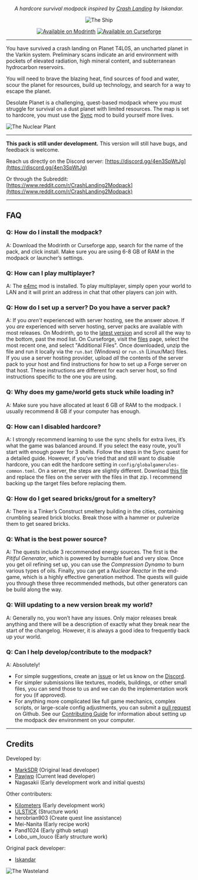<div align="center">

_A hardcore survival modpack inspired by [Crash Landing](https://www.curseforge.com/minecraft/modpacks/crash-landing) by Iskandar._

![The Ship](https://cdn.modrinth.com/data/Y5UhUxAD/images/b3ecdfeb9a605862827233fbeb64703e35d1fca2.png)

[![Available on Modrinth](https://cdn.jsdelivr.net/npm/@intergrav/devins-badges@3/assets/cozy/available/modrinth_vector.svg)](https://modrinth.com/modpack/desolate-planet) [![Available on Curseforge](https://cdn.jsdelivr.net/npm/@intergrav/devins-badges@3/assets/cozy/available/curseforge_vector.svg)](https://www.curseforge.com/minecraft/modpacks/desolate-planet)

</div>

______________________________________________________________________

You have survived a crash landing on Planet T4L0S, an uncharted planet in the Varkin system. Preliminary scans indicate an arid environment with pockets of elevated radiation, high mineral content, and subterranean hydrocarbon reservoirs.

You will need to brave the blazing heat, find sources of food and water, scour the planet for resources, build up technology, and search for a way to escape the planet.

Desolate Planet is a challenging, quest-based modpack where you must struggle for survival on a dust planet with limited resources. The map is set to hardcore, you must use the [Sync](https://modrinth.com/mod/sync-fabric-rereported/) mod to build yourself more lives.

![The Nuclear Plant](https://cdn.modrinth.com/data/Y5UhUxAD/images/26717b9d9ab7cacc1e0d6605fc0bc932e9be0d32.webp)

______________________________________________________________________

**This pack is still under development.** This version will still have bugs, and feedback is welcome.

Reach us directly on the Discord server: [https://discord.gg/4en3SpWtJg](https://discord.gg/4en3SpWtJg)

Or through the Subreddit: [https://www.reddit.com/r/CrashLanding2Modpack](https://www.reddit.com/r/CrashLanding2Modpack)
______________________________________________________________________

## FAQ

### Q: How do I install the modpack?

A: Download the Modrinth or Curseforge app, search for the name of the pack, and click install. Make sure you are using 6-8 GB of RAM in the modpack or launcher’s settings.

### Q: How can I play multiplayer?

A: The [e4mc](https://modrinth.com/mod/e4mc) mod is installed. To play multiplayer, simply open your world to LAN and it will print an address in chat that other players can join with.

### Q: How do I set up a server? Do you have a server pack?

A: If you _aren't_ experienced with server hosting, see the answer above. If you _are_ experienced with server hosting, server packs are available with most releases. On Modrinth, go to the [latest version](https://modrinth.com/modpack/desolate-planet/version/latest) and scroll all the way to the bottom, past the mod list. On Curseforge, visit the [files](https://www.curseforge.com/minecraft/modpacks/desolate-planet/files/all) page, select the most recent one, and select "Additional Files".
Once downloaded, unzip the file and run it locally via the `run.bat` (Windows) or `run.sh` (Linux/Mac) files. If you use a server hosting provider, upload _all_ the contents of the server pack to your host and find instructions for how to set up a Forge server on that host. These instructions are different for each server host, so find instructions specific to the one you are using.

### Q: Why does my game/world gets stuck while loading in?

A: Make sure you have allocated at least 6 GB of RAM to the modpack. I usually recommend 8 GB if your computer has enough.

### Q: How can I disabled hardcore?

A: I strongly recommend learning to use the sync shells for extra lives, it’s what the game was balanced around. If you select the easy route, you’ll start with enough power for 3 shells. Follow the steps in the Sync quest for a detailed guide.
However, if you’ve tried that and still want to disable hardcore, you can edit the hardcore setting in `config/globalgamerules-common.toml`. On a server, the steps are slightly different. Download [this file](https://cdn.modrinth.com/data/Y5UhUxAD/versions/YopX3hzh/Non-Hardcore_Server_Files.zip) and replace the files on the server with the files in that zip. I recommend backing up the target files before replacing them.

### Q: How do I get seared bricks/grout for a smeltery?

A: There is a Tinker’s Construct smeltery building in the cities, containing crumbling seared brick blocks. Break those with a hammer or pulverize them to get seared bricks.

### Q: What is the best power source?

A: The quests include 3 recommended energy sources. The first is the _Pitiful Generator_, which is powered by burnable fuel and very slow. Once you get oil refining set up, you can use the _Compression Dynamo_ to burn various types of oils. Finally, you can get a _Nuclear Reactor_ in the end-game, which is a highly effective generation method. The quests will guide you through these three recommended methods, but other generators can be build along the way.

### Q: Will updating to a new version break my world?

A: Generally no, you won’t have any issues. Only major releases break anything and there will be a description of exactly what they break near the start of the changelog. However, it is always a good idea to frequently back up your world.

### Q: Can I help develop/contribute to the modpack?

A: Absolutely!
*   For simple suggestions, create an [issue](https://github.com/MarkScedra/Crash-2/issues) or let us know on the [Discord](https://discord.gg/4en3SpWtJg).
*   For simpler submissions like textures, models, buildings, or other small files, you can send those to us and we can do the implementation work for you (if approved).
*   For anything more complicated like full game mechanics, complex scripts, or large-scale config adjustments, you can submit a [pull request](https://github.com/MarkScedra/Crash-2/pulls) on Github. See our [Contributing Guide](https://github.com/MarkScedra/Crash-2?tab=contributing-ov-file) for information about setting up the modpack dev environment on your computer.

______________________________________________________________________

## Credits

Developed by:

*   [MarkSDR](https://modrinth.com/user/MarkSDR) (Original lead developer)
*   [Pawjwp](https://modrinth.com/user/pawjwp) (Current lead developer)
*   Nagasakii (Early development work and initial quests)

Other contributers:

*   [Kilometers](https://modrinth.com/user/kilometersperhour) (Early development work)
*   [ULSTICK](https://linktr.ee/ULSTICK) (Structure work)
*   herobrian903 (Create quest line assistance)
*   Mei-Nanita (Early recipe work)
*   Pand1024 (Early github setup)
*   Lobo\_um\_louco (Early structure work)

Original pack developer:

*   [Iskandar](https://x.com/iskan_dar)

![The Wasteland](https://cdn.modrinth.com/data/Y5UhUxAD/images/469e0228d64aa83a156b8817a1a5cc74ee8bdf6a.png)